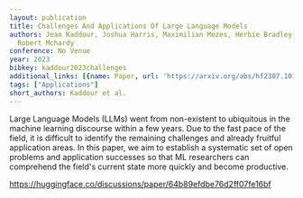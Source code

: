 ```yaml
---
layout: publication
title: Challenges And Applications Of Large Language Models
authors: Jean Kaddour, Joshua Harris, Maximilian Mozes, Herbie Bradley, Roberta Raileanu,
  Robert Mchardy
conference: No Venue
year: 2023
bibkey: kaddour2023challenges
additional_links: [{name: Paper, url: 'https://arxiv.org/abs/hf2307.10169'}]
tags: ["Applications"]
short_authors: Kaddour et al.
---
```

Large Language Models (LLMs) went from non-existent to ubiquitous in the machine learning discourse within a few years. Due to the fast pace of the field, it is difficult to identify the remaining challenges and already fruitful application areas. In this paper, we aim to establish a systematic set of open problems and application successes so that ML researchers can comprehend the field's current state more quickly and become productive.

https://huggingface.co/discussions/paper/64b89efdbe76d2ff07fe16bf
